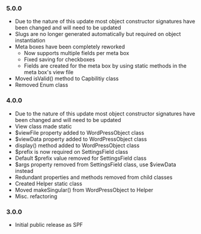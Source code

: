 ### 5.0.0
* Due to the nature of this update most object constructor signatures have been changed and will need to be updated
* Slugs are no longer generated automatically but required on object instantiation
* Meta boxes have been completely reworked
    * Now supports multiple fields per meta box
    * Fixed saving for checkboxes
    * Fields are created for the meta box by using static methods in the meta box's view file
* Moved isValid() method to Capbilitiy class
* Removed Enum class

### 4.0.0

* Due to the nature of this update most object constructor signatures have been changed and will need to be updated
* View class made static
* $viewFile property added to WordPressObject class
* $viewData property added to WordPressObject class
* display() method added to WordPressObject class
* $prefix is now required on SettingsField class
* Default $prefix value removed for SettingsField class
* $args property removed from SettingsField class, use $viewData instead
* Redundant properties and methods removed from child classes
* Created Helper static class
* Moved makeSingular() from WordPressObject to Helper
* Misc. refactoring

### 3.0.0

* Initial public release as SPF

